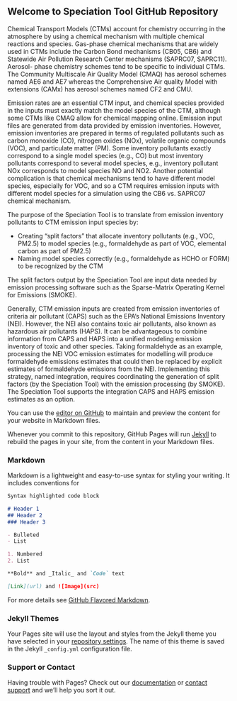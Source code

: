## Welcome to Speciation Tool GitHub Repository

Chemical Transport Models (CTMs) account for chemistry occurring in the atmosphere by using a chemical mechanism with multiple chemical reactions and species.  Gas-phase chemical mechanisms that are widely used in CTMs include the Carbon Bond mechanisms (CB05, CB6) and Statewide Air Pollution Research Center mechanisms (SAPRC07, SAPRC11). Aerosol- phase chemistry schemes tend to be specific to individual CTMs. The Community Multiscale Air Quality Model (CMAQ) has aerosol schemes named AE6 and AE7 whereas the Comprehensive Air quality Model with extensions (CAMx) has aerosol schemes named CF2 and CMU.

Emission rates are an essential CTM input, and chemical species provided in the inputs must exactly match the model species of the CTM, although some CTMs like CMAQ allow for chemical mapping online. Emission input files are generated from data provided by emission inventories. However, emission inventories are prepared in terms of regulated pollutants such as carbon monoxide (CO), nitrogen oxides (NOx), volatile organic compounds (VOC), and particulate matter (PM). Some inventory pollutants exactly correspond to a single model species (e.g., CO) but most inventory pollutants correspond to several model species, e.g., inventory pollutant NOx corresponds to model species NO and NO2. Another potential complication is that chemical mechanisms tend to have different model species, especially for VOC, and so a CTM requires emission inputs with different model species for a simulation using the CB6 vs. SAPRC07 chemical mechanism.

The purpose of the Speciation Tool is to translate from emission inventory pollutants to CTM emission input species by:
- Creating “split factors” that allocate inventory pollutants (e.g., VOC, PM2.5) to model species (e.g., formaldehyde as part of VOC, elemental carbon as part of PM2.5)
- Naming model species correctly (e.g., formaldehyde as HCHO or FORM) to be recognized by the CTM

The split factors output by the Speciation Tool are input data needed by emission processing software such as the Sparse-Matrix Operating Kernel for Emissions (SMOKE).

Generally, CTM emission inputs are created from emission inventories of criteria air pollutant (CAPS) such as the EPA’s National Emissions Inventory (NEI). However, the NEI also contains toxic air pollutants, also known as hazardous air pollutants (HAPS). It can be advantageous to combine information from CAPS and HAPS into a unified modeling emission inventory of toxic and other species. Taking formaldehyde as an example, processing the NEI VOC emission estimates for modelling will produce formaldehyde emissions estimates that could then be replaced by explicit estimates of formaldehyde emissions from the NEI. Implementing this strategy, named integration, requires coordinating the generation of split factors (by the Speciation Tool) with the emission processing (by SMOKE). The Speciation Tool supports the integration CAPS and HAPS emission estimates as an option.



You can use the [editor on GitHub](https://github.com/CMASCenter/Speciation-Tool/edit/master/README.md) to maintain and preview the content for your website in Markdown files.

Whenever you commit to this repository, GitHub Pages will run [Jekyll](https://jekyllrb.com/) to rebuild the pages in your site, from the content in your Markdown files.

### Markdown

Markdown is a lightweight and easy-to-use syntax for styling your writing. It includes conventions for

```markdown
Syntax highlighted code block

# Header 1
## Header 2
### Header 3

- Bulleted
- List

1. Numbered
2. List

**Bold** and _Italic_ and `Code` text

[Link](url) and ![Image](src)
```

For more details see [GitHub Flavored Markdown](https://guides.github.com/features/mastering-markdown/).

### Jekyll Themes

Your Pages site will use the layout and styles from the Jekyll theme you have selected in your [repository settings](https://github.com/CMASCenter/Speciation-Tool/settings). The name of this theme is saved in the Jekyll `_config.yml` configuration file.

### Support or Contact

Having trouble with Pages? Check out our [documentation](https://help.github.com/categories/github-pages-basics/) or [contact support](https://github.com/contact) and we’ll help you sort it out.
